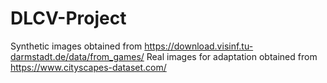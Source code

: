 # DLCV-Project
Synthetic images obtained from https://download.visinf.tu-darmstadt.de/data/from_games/
Real images for adaptation obtained from https://www.cityscapes-dataset.com/